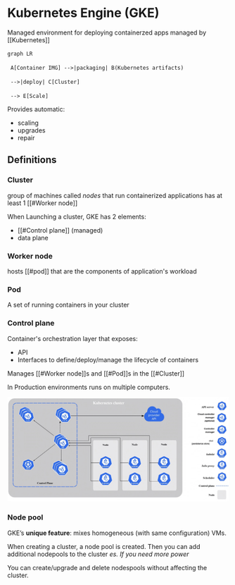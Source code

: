 # Kubernetes Engine (GKE)
Managed environment for deploying containerzed apps managed by [[Kubernetes]]

```mermaid
graph LR

 A[Container IMG] -->|packaging| B(Kubernetes artifacts)

 -->|deploy| C[Cluster]

 --> E[Scale]

```

Provides automatic:
- scaling
- upgrades
- repair
	   
## Definitions
### Cluster
group of machines called *nodes* that run containerized applications has at least 1 [[#Worker node]]

When Launching a cluster, GKE has 2 elements:
- [[#Control plane]] (managed)
- data plane

### Worker node 
hosts [[#pod]] that are the components of application's workload

### Pod 
A set of running containers in your cluster

### Control plane
Container's orchestration layer that exposes:
- API
- Interfaces to define/deploy/manage the lifecycle of containers

Manages [[#Worker node]]s and [[#Pod]]s in the [[#Cluster]]

In Production environments runs on multiple computers.


!["alt"](../../images/Kubernetes.png)

### Node pool
GKE’s **unique feature**: mixes homogeneous (with same configuration) VMs.

When creating a cluster, a node pool is created.
Then you can add additional nodepools to the cluster *es. If you need more power*

You can create/upgrade and delete nodespools without affecting the cluster.